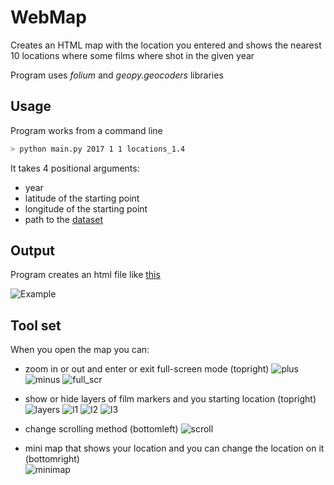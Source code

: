 # WebMap
Creates an HTML map with the location you entered and shows the nearest 10 locations where some films where shot in the given year

Program uses *folium* and *geopy.geocoders* libraries

## Usage
Program works from a command line
```bash
> python main.py 2017 1 1 locations_1.4
```
It takes 4 positional arguments:
- year 
- latitude of the starting point
- longitude of the starting point
- path to the [dataset](https://github.com/beheni/WebMap/blob/main/locations_1.4.list)

##  Output
Program creates an html file like [this](https://github.com/beheni/WebMap/blob/main/Map_exmpl.html)

![Example](https://github.com/beheni/WebMap/blob/main/map_example.PNG)

## Tool set
When you open the map you can:
- zoom in or out and enter or exit full-screen mode (topright) ![plus](https://user-images.githubusercontent.com/91615487/153141864-358904da-fabf-4cef-87a4-0a152a71f6ab.PNG) ![minus](https://user-images.githubusercontent.com/91615487/153141861-7df705fe-f22c-4b63-932a-072d33f07d22.PNG) ![full_scr](https://user-images.githubusercontent.com/91615487/153141866-04988c63-91c3-4bb0-bd25-3f340dbb726c.PNG)

- show or hide layers of film markers and you starting location (topright) ![layers](https://user-images.githubusercontent.com/91615487/153140867-5fc5e19c-2b25-43f3-a426-0ba207b8cb94.PNG) ![l1](https://user-images.githubusercontent.com/91615487/153142181-d985a06c-785d-41c0-a46b-6a57aefa2a68.PNG) ![l2](https://user-images.githubusercontent.com/91615487/153142188-a61f6dc9-934a-4c00-9c69-9e40f7b57b8c.PNG) ![l3](https://user-images.githubusercontent.com/91615487/153142192-c5b3c956-ec71-4014-b8bb-4a255a271189.PNG)
- change scrolling method (bottomleft) ![scroll](https://user-images.githubusercontent.com/91615487/153141499-2b8f6750-f179-4c86-afa7-fa78dfa49328.PNG)
- mini map that shows your location and you can change the location on it (bottomright)   
![minimap](https://user-images.githubusercontent.com/91615487/153144351-200b422b-6fa1-43d1-803a-bf4f4dabdf01.PNG)
